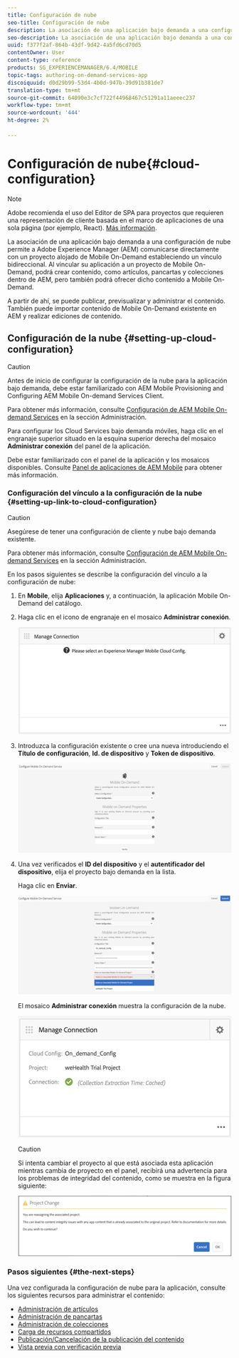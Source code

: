 ```yaml
---
title: Configuración de nube
seo-title: Configuración de nube
description: La asociación de una aplicación bajo demanda a una configuración de nube permite a Adobe Experience Manager (AEM) comunicarse directamente con un proyecto alojado de Mobile On-Demand estableciendo un vínculo bidireccional. Siga esta página para obtener más información.
seo-description: La asociación de una aplicación bajo demanda a una configuración de nube permite a Adobe Experience Manager (AEM) comunicarse directamente con un proyecto alojado de Mobile On-Demand estableciendo un vínculo bidireccional. Siga esta página para obtener más información.
uuid: f377f2af-864b-43df-9d42-4a5fd6cd70d5
contentOwner: User
content-type: reference
products: SG_EXPERIENCEMANAGER/6.4/MOBILE
topic-tags: authoring-on-demand-services-app
discoiquuid: d0d29b99-53d4-4b0d-947b-39d91b381de7
translation-type: tm+mt
source-git-commit: 64090e3c7cf722f44968467c51291a11aeeec237
workflow-type: tm+mt
source-wordcount: '444'
ht-degree: 2%

---
```



# Configuración de nube{#cloud-configuration}

>[!NOTE]
>
>Adobe recomienda el uso del Editor de SPA para proyectos que requieren una representación de cliente basada en el marco de aplicaciones de una sola página (por ejemplo, React). [Más información](/help/sites-developing/spa-overview.md).

La asociación de una aplicación bajo demanda a una configuración de nube permite a Adobe Experience Manager (AEM) comunicarse directamente con un proyecto alojado de Mobile On-Demand estableciendo un vínculo bidireccional. Al vincular su aplicación a un proyecto de Mobile On-Demand, podrá crear contenido, como artículos, pancartas y colecciones dentro de AEM, pero también podrá ofrecer dicho contenido a Mobile On-Demand.

A partir de ahí, se puede publicar, previsualizar y administrar el contenido. También puede importar contenido de Mobile On-Demand existente en AEM y realizar ediciones de contenido.

## Configuración de la nube {#setting-up-cloud-configuration}

>[!CAUTION]
>
>Antes de inicio de configurar la configuración de la nube para la aplicación bajo demanda, debe estar familiarizado con AEM Mobile Provisioning and Configuring AEM Mobile On-demand Services Client.
>
>Para obtener más información, consulte [Configuración de AEM Mobile On-demand Services](/help/mobile/aem-mobile-setup.md) en la sección Administración.

Para configurar los Cloud Services bajo demanda móviles, haga clic en el engranaje superior situado en la esquina superior derecha del mosaico **Administrar conexión** del panel de la aplicación.

Debe estar familiarizado con el panel de la aplicación y los mosaicos disponibles. Consulte [Panel de aplicaciones de AEM Mobile](/help/mobile/mobile-apps-ondemand-application-dashboard.md) para obtener más información.

### Configuración del vínculo a la configuración de la nube {#setting-up-link-to-cloud-configuration}

>[!CAUTION]
>
>Asegúrese de tener una configuración de cliente y nube bajo demanda existente.
>
>Para obtener más información, consulte [Configuración de AEM Mobile On-demand Services](/help/mobile/aem-mobile-setup.md) en la sección Administración.

En los pasos siguientes se describe la configuración del vínculo a la configuración de nube:

1. En **Mobile**, elija **Aplicaciones** y, a continuación, la aplicación Mobile On-Demand del catálogo.
1. Haga clic en el icono de engranaje en el mosaico **Administrar conexión**.

   ![chlimage_1-65](assets/chlimage_1-65.png)

1. Introduzca la configuración existente o cree una nueva introduciendo el **Título de configuración**, **Id. de dispositivo** y **Token de dispositivo**.

   ![chlimage_1-66](assets/chlimage_1-66.png)

1. Una vez verificados el **ID del dispositivo** y el **autentificador del dispositivo**, elija el proyecto bajo demanda en la lista.

   Haga clic en **Enviar**.

   ![chlimage_1-67](assets/chlimage_1-67.png)

   El mosaico **Administrar conexión** muestra la configuración de la nube.

   ![chlimage_1-68](assets/chlimage_1-68.png)

   >[!CAUTION]
   >
   >Si intenta cambiar el proyecto al que está asociada esta aplicación mientras cambia de proyecto en el panel, recibirá una advertencia para los problemas de integridad del contenido, como se muestra en la figura siguiente:

   ![chlimage_1-69](assets/chlimage_1-69.png)

### Pasos siguientes {#the-next-steps}

Una vez configurada la configuración de nube para la aplicación, consulte los siguientes recursos para administrar el contenido:

* [Administración de artículos](/help/mobile/mobile-on-demand-managing-articles.md)
* [Administración de pancartas](/help/mobile/mobile-on-demand-managing-banners.md)
* [Administración de colecciones](/help/mobile/mobile-on-demand-managing-collections.md)
* [Carga de recursos compartidos](/help/mobile/mobile-on-demand-shared-resources.md)
* [Publicación/Cancelación de la publicación del contenido](/help/mobile/mobile-on-demand-publishing-unpublishing.md)
* [Vista previa con verificación previa](/help/mobile/aem-mobile-manage-ondemand-services.md)
